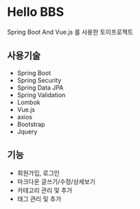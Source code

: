 # Hello BBS

Spring Boot And Vue.js 를 사용한 토이프로젝트

## 사용기술
- Spring Boot
- Spring Security
- Spring Data JPA
- Spring Validation
- Lombok
- Vue.js
- axios
- Bootstrap
- Jquery
 
## 기능
- 회원가입, 로그인
- 마크다운 글쓰기/수정/상세보기
- 카테고리 관리 및 추가
- 태그 관리 및 추가
